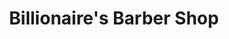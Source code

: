 ---
title: "Billionaire's Barber Shop"
url: /raleigh/billionaires-barber-shop/
shop: hairdresser
---